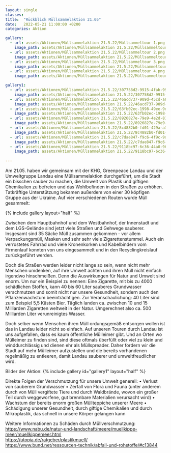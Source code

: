 ```yaml
---
layout: single
classes: 
title:  "Rückblick Müllsammelaktion 21.05"
date:   2022-05-21 11:00:00 +0200
categories: Aktion

gallery:
  - url: assets/Aktionen/Müllsammelaktion 21.5.22/Müllsammeltour 1.png
    image_path: assets/Aktionen/Müllsammelaktion 21.5.22/Müllsammeltour 1.png
  - url: assets/Aktionen/Müllsammelaktion 21.5.22/Müllsammeltour 2.png
    image_path: assets/Aktionen/Müllsammelaktion 21.5.22/Müllsammeltour 2.png
  - url: assets/Aktionen/Müllsammelaktion 21.5.22/Müllsammeltour 3.png
    image_path: assets/Aktionen/Müllsammelaktion 21.5.22/Müllsammeltour 3.png
  - url: assets/Aktionen/Müllsammelaktion 21.5.22/Müllsammeltour 4.png
    image_path: assets/Aktionen/Müllsammelaktion 21.5.22/Müllsammeltour 4.png

gallery1:
  - url: assets/Aktionen/Müllsammelaktion 21.5.22/307758d2-9915-4fab-9920-06e9a282f93f.jpg
    image_path: assets/Aktionen/Müllsammelaktion 21.5.22/307758d2-9915-4fab-9920-06e9a282f93f.jpg
  - url: assets/Aktionen/Müllsammelaktion 21.5.22/46acd737-909d-45cd-a830-7f2456152138.jpg
    image_path: assets/Aktionen/Müllsammelaktion 21.5.22/46acd737-909d-45cd-a830-7f2456152138.jpg  
  - url: assets/Aktionen/Müllsammelaktion 21.5.22/63fb02ec-1998-49ee-9dc8-d38c60ea529a.jpg
    image_path: assets/Aktionen/Müllsammelaktion 21.5.22/63fb02ec-1998-49ee-9dc8-d38c60ea529a.jpg
  - url: assets/Aktionen/Müllsammelaktion 21.5.22/8926827e-79e9-4e2d-81ca-0d927002d78d.jpg
    image_path: assets/Aktionen/Müllsammelaktion 21.5.22/8926827e-79e9-4e2d-81ca-0d927002d78d.jpg
  - url: assets/Aktionen/Müllsammelaktion 21.5.22/8c4882b0-fd01-429a-a3f5-452bf13e6680.jpg
    image_path: assets/Aktionen/Müllsammelaktion 21.5.22/8c4882b0-fd01-429a-a3f5-452bf13e6680.jpg
  - url: assets/Aktionen/Müllsammelaktion 21.5.22/c7dae847-f9c6-4f9c-9d10-2cc8e043a006.jpg
    image_path: assets/Aktionen/Müllsammelaktion 21.5.22/c7dae847-f9c6-4f9c-9d10-2cc8e043a006.jpg  
  - url: assets/Aktionen/Müllsammelaktion 21.5.22/9118bc97-6c36-44a0-96d6-f79104b2302f.jpg
    image_path: assets/Aktionen/Müllsammelaktion 21.5.22/9118bc97-6c36-44a0-96d6-f79104b2302f.jpg
 
---
```


Am 21.05. haben wir gemeinsam mit der KHG, Greenpeace Landau und der Umweltgruppe Landau eine Müllsammelaktion durchgeführt, um die Stadt ein bisschen sauber zu machen, die Umwelt von Plastik und giftigen Chemikalien zu befreien und das Wohlbefinden in den Straßen zu erhöhen. Tatkräftige Unterstützung bekamen außerdem von einer 30 köpfigen Gruppe aus der Ukraine. 
Auf vier verschiedenen Routen wurde Müll gesammelt: <br>

{% include gallery layout="half" %}

Zwischen dem Hauptbahnhof und dem Westbahnhof, der Innenstadt und dem LGS-Gelände sind jetzt viele Straßen und Gehwege sauberer. Insgesamt sind 35 Säcke Müll zusammen gekommen - vor allem Verpackungsmüll, Masken und sehr sehr viele Zigarettenstummel. Auch ein verrostetes Fahrrad und viele Kronenkorken und Kabelbindern vom Firmenlauf konnten von uns eingesammelt und in den Recyclingkreislauf zurückgeführt werden. <br>

Doch die Straßen werden leider nicht lange so sein, wenn nicht mehr Menschen umdenken, auf ihre Umwelt achten und ihren Müll nicht einfach irgendwo hinschmeißen.
Denn die Auswirkungen für Natur und Umwelt sind enorm. Um nur ein Beispiel zu nennen: Eine Zigarette, mit bis zu 4000 schädlichen Stoffen, kann 40 bis 60 Liter sauberes Grundwasser verschmutzen und somit nicht nur unsere Gesundheit, sondern auch den Pflanzenwachstum beeinträchtigen. Zur Veranschaulichung: 40 Liter sind zum Beispiel 5,5 Kästen Bier. Täglich landen ca. zwischen 10 und 15 Milliarden Zigaretten weltweit in der Natur. Umgerechnet also ca. 500 Milliarden Liter verunreinigtes Wasser. <br>

Doch selber wenn Menschen ihren Müll ordungsgemäß entsorgen wollen ist das in Landau leider nicht so einfach. Auf unseren Touren durch Landau ist uns aufgefallen, dass es kaum öffentliche Mülleimer gibt. Und an Orten wo Mülleimer zu finden sind, sind diese oftmals überfüllt oder viel zu klein und winddurchlässig und dienen ehr als Müllspreader. Daher fordern wir die Stadt auf mehr Mülleimer aufzustellen und die bereits vorhandenen regelmäßig zu entleeren, damit Landau sauberer und umweltfreudlicher wird. 

Bilder der Aktion:
{% include gallery id="gallery1" layout="half" %} <br>

Direkte Folgen der Verschmutzung für unsere Umwelt generell:
• Verlust von sauberem Grundwasser
• Zerfall von Flora und Fauna (unter anderem durch von Müll vergiftete Tiere und durch Waldbrände, wovon ein großer Teil durch weggeworfene, gut brennbare Materialien verursacht wird)
• Wachstum der bereits enorm großen Müllteppiche unserer Meere
• Schädigung unserer Gesundheit, durch giftige Chemikalien und durch Mikroplastik, das schnell in unsere Körper gelangen kann

Weitere Informationen zu Schäden durch Müllverschmutzung: <br>
https://www.nabu.de/natur-und-landschaft/meere/muellkippe-meer/muellkippemeer.html <br>
https://utopia.de/ratgeber/plastikmuell/ <br>
https://www.bund.net/ressourcen-technik/abfall-und-rohstoffe/#c13844 <br>
